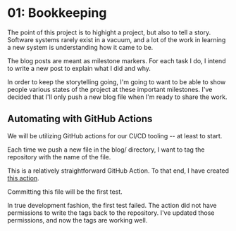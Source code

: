 # 01: Bookkeeping

The point of this project is to highight a project, but also to tell a story. Software systems rarely exist in a vacuum, and a lot of the work in learning a new system is understanding how it came to be. 

The blog posts are meant as milestone markers. For each task I do, I intend to write a new post to explain what I did and why. 

In order to keep the storytelling going, I'm going to want to be able to show people various states of the project at these important milestones. I've decided that I'll only push a new blog file when I'm ready to share the work.

## Automating with GitHub Actions

We will be utilizing GitHub actions for our CI/CD tooling -- at least to start. 

Each time we push a new file in the blog/ directory, I want to tag the repository with the name of the file. 

This is a relatively straightforward GitHub Action. To that end, I have created [this action](../.github/workflows/tag-blog-file.yml). 

Committing this file will be the first test. 

In true development fashion, the first test failed. The action did not have permissions to write the tags back to the repository. I've updated those permissions, and now the tags are working well. 
